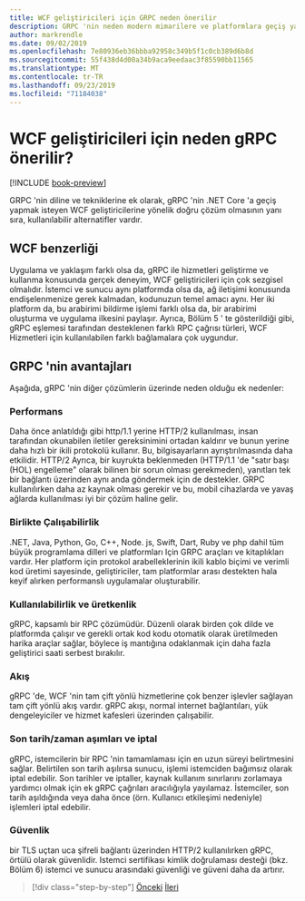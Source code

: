 ```yaml
---
title: WCF geliştiricileri için GRPC neden önerilir
description: GRPC 'nin neden modern mimarilere ve platformlara geçiş yapmak isteyen WCF geliştiricileri için iyi bir uyum olduğuna ilişkin bir tartışma.
author: markrendle
ms.date: 09/02/2019
ms.openlocfilehash: 7e80936eb36bbba92958c349b5f1c0cb389d6b8d
ms.sourcegitcommit: 55f438d4d00a34b9aca9eedaac3f85590bb11565
ms.translationtype: MT
ms.contentlocale: tr-TR
ms.lasthandoff: 09/23/2019
ms.locfileid: "71184038"
---
```

# <a name="why-grpc-is-recommended-for-wcf-developers"></a>WCF geliştiricileri için neden gRPC önerilir?

[!INCLUDE [book-preview](../../../includes/book-preview.md)]

GRPC 'nin diline ve tekniklerine ek olarak, gRPC 'nin .NET Core 'a geçiş yapmak isteyen WCF geliştiricilerine yönelik doğru çözüm olmasının yanı sıra, kullanılabilir alternatifler vardır.

## <a name="similarity-to-wcf"></a>WCF benzerliği

Uygulama ve yaklaşım farklı olsa da, gRPC ile hizmetleri geliştirme ve kullanma konusunda gerçek deneyim, WCF geliştiricileri için çok sezgisel olmalıdır. İstemci ve sunucu aynı platformda olsa da, ağ iletişimi konusunda endişelenmenize gerek kalmadan, kodunuzun temel amacı aynı. Her iki platform da, bu arabirimi bildirme işlemi farklı olsa da, bir arabirimi oluşturma ve uygulama ilkesini paylaşır. Ayrıca, Bölüm 5 ' te gösterildiği gibi, gRPC eşlemesi tarafından desteklenen farklı RPC çağrısı türleri, WCF Hizmetleri için kullanılabilen farklı bağlamalara çok uygundur.

## <a name="benefits-of-grpc"></a>GRPC 'nin avantajları

Aşağıda, gRPC 'nin diğer çözümlerin üzerinde neden olduğu ek nedenler:

### <a name="performance"></a>Performans

Daha önce anlatıldığı gibi http/1.1 yerine HTTP/2 kullanılması, insan tarafından okunabilen iletiler gereksinimini ortadan kaldırır ve bunun yerine daha hızlı bir ikili protokolü kullanır. Bu, bilgisayarların ayrıştırılmasında daha etkilidir. HTTP/2 Ayrıca, bir kuyrukta beklenmeden (HTTP/1.1 'de "satır başı (HOL) engelleme" olarak bilinen bir sorun olması gerekmeden), yanıtları tek bir bağlantı üzerinden aynı anda göndermek için de destekler. GRPC kullanılırken daha az kaynak olması gerekir ve bu, mobil cihazlarda ve yavaş ağlarda kullanılması iyi bir çözüm haline gelir.

### <a name="interoperability"></a>Birlikte Çalışabilirlik

.NET, Java, Python, Go, C++, Node. js, Swift, Dart, Ruby ve php dahil tüm büyük programlama dilleri ve platformları Için GRPC araçları ve kitaplıkları vardır. Her platform için protokol arabelleklerinin ikili kablo biçimi ve verimli kod üretimi sayesinde, geliştiriciler, tam platformlar arası destekten hala keyif alırken performanslı uygulamalar oluşturabilir.

### <a name="usability-and-productivity"></a>Kullanılabilirlik ve üretkenlik

gRPC, kapsamlı bir RPC çözümüdür. Düzenli olarak birden çok dilde ve platformda çalışır ve gerekli ortak kod kodu otomatik olarak üretilmeden harika araçlar sağlar, böylece iş mantığına odaklanmak için daha fazla geliştirici saati serbest bırakılır.

### <a name="streaming"></a>Akış

gRPC 'de, WCF 'nin tam çift yönlü hizmetlerine çok benzer işlevler sağlayan tam çift yönlü akış vardır. gRPC akışı, normal internet bağlantıları, yük dengeleyiciler ve hizmet kafesleri üzerinden çalışabilir.

### <a name="deadlinetimeouts-and-cancellation"></a>Son tarih/zaman aşımları ve iptal

gRPC, istemcilerin bir RPC 'nin tamamlaması için en uzun süreyi belirtmesini sağlar. Belirtilen son tarih aşılırsa sunucu, işlemi istemciden bağımsız olarak iptal edebilir. Son tarihler ve iptaller, kaynak kullanım sınırlarını zorlamaya yardımcı olmak için ek gRPC çağrıları aracılığıyla yayılamaz. İstemciler, son tarih aşıldığında veya daha önce (örn. Kullanıcı etkileşimi nedeniyle) işlemleri iptal edebilir.

### <a name="security"></a>Güvenlik

bir TLS uçtan uca şifreli bağlantı üzerinden HTTP/2 kullanılırken gRPC, örtülü olarak güvenlidir. Istemci sertifikası kimlik doğrulaması desteği (bkz. Bölüm 6) istemci ve sunucu arasındaki güvenliği ve güveni daha da artırır.

>[!div class="step-by-step"]
>[Önceki](network-protocols.md)
>[İleri](protocol-buffers.md)
